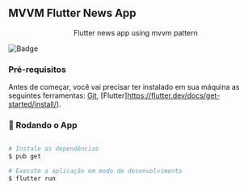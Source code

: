 <h2>MVVM Flutter News App</h2>
<p align="center">Flutter news app using mvvm pattern</p>

![Badge](https://img.shields.io/badge/Blog-Rocketseat-%237159c1?style=for-the-badge&logo=ghost)

### Pré-requisitos

Antes de começar, você vai precisar ter instalado em sua máquina as seguintes ferramentas:
[Git](https://git-scm.com), [Flutter]https://flutter.dev/docs/get-started/install/). 

### 🎲 Rodando o App

```bash

# Instale as dependências
$ pub get

# Execute a aplicação em modo de desenvolvimento
$ flutter run
```